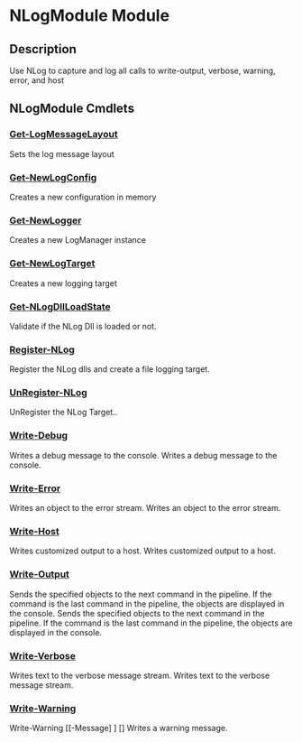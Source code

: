 ﻿---
Module Name: NLogModule
Module Guid: 00000000-0000-0000-0000-000000000000
Download Help Link: https://github.com/zloeber/NLogModule/release/NLogModule/docs/NLogModule.md
Help Version: 0.0.2
Locale: en-US
---

# NLogModule Module
## Description
Use NLog to capture and log all calls to write-output, verbose, warning, error, and host

## NLogModule Cmdlets
### [Get-LogMessageLayout](Get-LogMessageLayout.md)
Sets the log message layout

### [Get-NewLogConfig](Get-NewLogConfig.md)
Creates a new configuration in memory

### [Get-NewLogger](Get-NewLogger.md)
Creates a new LogManager instance

### [Get-NewLogTarget](Get-NewLogTarget.md)
Creates a new logging target

### [Get-NLogDllLoadState](Get-NLogDllLoadState.md)
Validate if the NLog Dll is loaded or not.

### [Register-NLog](Register-NLog.md)
Register the NLog dlls and create a file logging target.

### [UnRegister-NLog](UnRegister-NLog.md)
UnRegister the NLog Target..

### [Write-Debug](Write-Debug.md)
Writes a debug message to the console. Writes a debug message to the console.

### [Write-Error](Write-Error.md)
Writes an object to the error stream. Writes an object to the error stream.

### [Write-Host](Write-Host.md)
Writes customized output to a host. Writes customized output to a host.

### [Write-Output](Write-Output.md)
Sends the specified objects to the next command in the pipeline. If the command is the last command in the pipeline, the objects are displayed in the console. Sends the specified objects to the next command in the pipeline. If the command is the last command in the pipeline, the objects are displayed in the console.

### [Write-Verbose](Write-Verbose.md)
Writes text to the verbose message stream. Writes text to the verbose message stream.

### [Write-Warning](Write-Warning.md)

Write-Warning [[-Message] <Object>] [<CommonParameters>]
 Writes a warning message.



